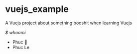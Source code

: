 # vuejs_example

A Vuejs project about something booshit when learning Vuejs

*$ whoami*
- Phuc :poop:
- Phuc Le
